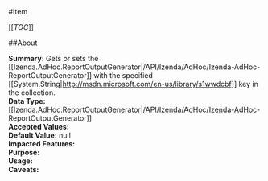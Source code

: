 #Item

[[_TOC_]]

##About

**Summary:** Gets or sets the [[Izenda.AdHoc.ReportOutputGenerator|/API/Izenda/AdHoc/Izenda-AdHoc-ReportOutputGenerator]] with the specified [[System.String|http://msdn.microsoft.com/en-us/library/s1wwdcbf]] key in the collection.  
**Data Type:** [[Izenda.AdHoc.ReportOutputGenerator|/API/Izenda/AdHoc/Izenda-AdHoc-ReportOutputGenerator]]  
**Accepted Values:**   
**Default Value:** null  
**Impacted Features:**   
**Purpose:**   
**Usage:**   
**Caveats:**   

